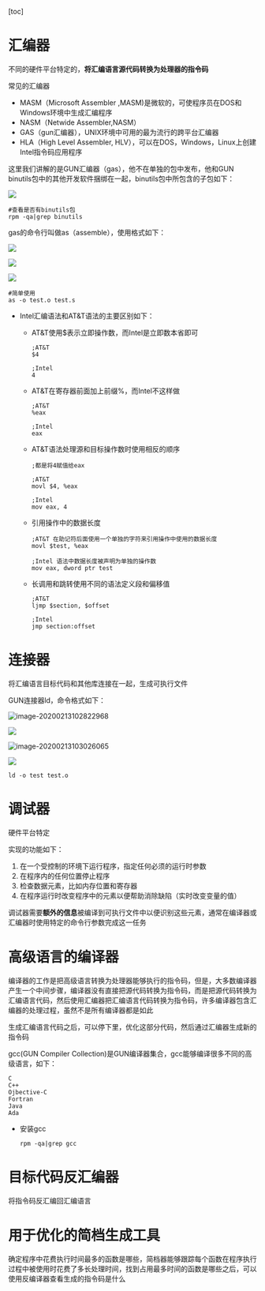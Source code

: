 [toc]

# 汇编器

不同的硬件平台特定的，**将汇编语言源代码转换为处理器的指令码**

常见的汇编器

* MASM（Microsoft Assembler ,MASM)是微软的，可使程序员在DOS和Windows环境中生成汇编程序
* NASM（Netwide Assembler,NASM）
* GAS（gun汇编器），UNIX环境中可用的最为流行的跨平台汇编器
* HLA（High Level Assembler, HLV），可以在DOS，Windows，Linux上创建Intel指令码应用程序



这里我们讲解的是GUN汇编器（gas），他不在单独的包中发布，他和GUN binutils包中的其他开发软件捆绑在一起，binutils包中所包含的子包如下：

![](/Users/chenyansong/Documents/note/images/linux/assemly/image-20200213091259673.png)

```shell
#查看是否有binutils包
rpm -qa|grep binutils

```



gas的命令行叫做as（assemble），使用格式如下：

![](/Users/chenyansong/Documents/note/images/linux/assemly/image-20200213092201907.png)

![](/Users/chenyansong/Documents/note/images/linux/assemly/image-20200213092415681.png)

![](/Users/chenyansong/Documents/note/images/linux/assemly/image-20200213092504529.png)

```shell
#简单使用
as -o test.o test.s
```



* Intel汇编语法和AT&T语法的主要区别如下：

  * AT&T使用$表示立即操作数，而Intel是立即数本省即可

    ```assembly
    ;AT&T
    $4
    
    ;Intel
    4
    ```

    

  * AT&T在寄存器前面加上前缀%，而Intel不这样做

    ```assembly
    ;AT&T
    %eax
    
    ;Intel
    eax
    ```

  * AT&T语法处理源和目标操作数时使用相反的顺序

    ```assembly
    ;都是将4赋值给eax
    
    ;AT&T
    movl $4, %eax
    
    ;Intel
    mov eax, 4
    ```

  * 引用操作中的数据长度

    ```assembly
    ;AT&T 在助记符后面使用一个单独的字符来引用操作中使用的数据长度
    movl $test, %eax
    
    ;Intel 语法中数据长度被声明为单独的操作数
    mov eax, dword ptr test
    
    ```

  * 长调用和跳转使用不同的语法定义段和偏移值

    ```assembly
    ;AT&T
    ljmp $section, $offset
    
    ;Intel
    jmp section:offset
    ```



# 连接器

将汇编语言目标代码和其他库连接在一起，生成可执行文件

GUN连接器ld，命令格式如下：

![image-20200213102822968](/Users/chenyansong/Documents/note/images/linux/assemly/image-20200213102822968.png)

![](/Users/chenyansong/Documents/note/images/linux/assemly/image-20200213103004589.png)

![image-20200213103026065](/Users/chenyansong/Documents/note/images/linux/assemly/image-20200213103026065.png)

![](/Users/chenyansong/Documents/note/images/linux/assemly/image-20200213103114378.png)



```assembly
ld -o test test.o
```



# 调试器

硬件平台特定

实现的功能如下：

1. 在一个受控制的环境下运行程序，指定任何必须的运行时参数
2. 在程序内的任何位置停止程序
3. 检查数据元素，比如内存位置和寄存器
4. 在程序运行时改变程序中的元素以便帮助消除缺陷（实时改变变量的值）



调试器需要**额外的信息**被编译到可执行文件中以便识别这些元素，通常在编译器或汇编器时使用特定的命令行参数完成这一任务



# 高级语言的编译器

编译器的工作是把高级语言转换为处理器能够执行的指令码，但是，大多数编译器产生一个中间步骤，编译器没有直接把源代码转换为指令码，而是把源代码转换为汇编语言代码，然后使用汇编器把汇编语言代码转换为指令码，许多编译器包含汇编器的处理过程，虽然不是所有编译器都是如此

生成汇编语言代码之后，可以停下里，优化这部分代码，然后通过汇编器生成新的指令码

gcc(GUN Compiler Collection)是GUN编译器集合，gcc能够编译很多不同的高级语言，如下：

```shell
C
C++
Ojbective-C
Fortran
Java
Ada
```

* 安装gcc

  ```shell
  rpm -qa|grep gcc
  ```

  







# 目标代码反汇编器

将指令码反汇编回汇编语言



# 用于优化的简档生成工具

确定程序中花费执行时间最多的函数是哪些，简档器能够跟踪每个函数在程序执行过程中被使用时花费了多长处理时间，找到占用最多时间的函数是哪些之后，可以使用反编译器查看生成的指令码是什么




